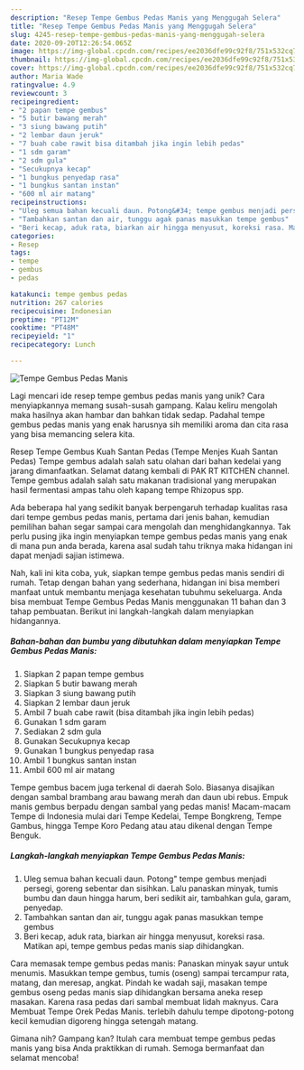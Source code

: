 ```yaml
---
description: "Resep Tempe Gembus Pedas Manis yang Menggugah Selera"
title: "Resep Tempe Gembus Pedas Manis yang Menggugah Selera"
slug: 4245-resep-tempe-gembus-pedas-manis-yang-menggugah-selera
date: 2020-09-20T12:26:54.065Z
image: https://img-global.cpcdn.com/recipes/ee2036dfe99c92f8/751x532cq70/tempe-gembus-pedas-manis-foto-resep-utama.jpg
thumbnail: https://img-global.cpcdn.com/recipes/ee2036dfe99c92f8/751x532cq70/tempe-gembus-pedas-manis-foto-resep-utama.jpg
cover: https://img-global.cpcdn.com/recipes/ee2036dfe99c92f8/751x532cq70/tempe-gembus-pedas-manis-foto-resep-utama.jpg
author: Maria Wade
ratingvalue: 4.9
reviewcount: 3
recipeingredient:
- "2 papan tempe gembus"
- "5 butir bawang merah"
- "3 siung bawang putih"
- "2 lembar daun jeruk"
- "7 buah cabe rawit bisa ditambah jika ingin lebih pedas"
- "1 sdm garam"
- "2 sdm gula"
- "Secukupnya kecap"
- "1 bungkus penyedap rasa"
- "1 bungkus santan instan"
- "600 ml air matang"
recipeinstructions:
- "Uleg semua bahan kecuali daun. Potong&#34; tempe gembus menjadi persegi, goreng sebentar dan sisihkan. Lalu panaskan minyak, tumis bumbu dan daun hingga harum, beri sedikit air, tambahkan gula, garam, penyedap."
- "Tambahkan santan dan air, tunggu agak panas masukkan tempe gembus"
- "Beri kecap, aduk rata, biarkan air hingga menyusut, koreksi rasa. Matikan api, tempe gembus pedas manis siap dihidangkan."
categories:
- Resep
tags:
- tempe
- gembus
- pedas

katakunci: tempe gembus pedas 
nutrition: 267 calories
recipecuisine: Indonesian
preptime: "PT12M"
cooktime: "PT48M"
recipeyield: "1"
recipecategory: Lunch

---
```



![Tempe Gembus Pedas Manis](https://img-global.cpcdn.com/recipes/ee2036dfe99c92f8/751x532cq70/tempe-gembus-pedas-manis-foto-resep-utama.jpg)

Lagi mencari ide resep tempe gembus pedas manis yang unik? Cara menyiapkannya memang susah-susah gampang. Kalau keliru mengolah maka hasilnya akan hambar dan bahkan tidak sedap. Padahal tempe gembus pedas manis yang enak harusnya sih memiliki aroma dan cita rasa yang bisa memancing selera kita.

Resep Tempe Gembus Kuah Santan Pedas (Tempe Menjes Kuah Santan Pedas) Tempe gembus adalah salah satu olahan dari bahan kedelai yang jarang dimanfaatkan. Selamat datang kembali di PAK RT KITCHEN channel. Tempe gembus adalah salah satu makanan tradisional yang merupakan hasil fermentasi ampas tahu oleh kapang tempe Rhizopus spp.

Ada beberapa hal yang sedikit banyak berpengaruh terhadap kualitas rasa dari tempe gembus pedas manis, pertama dari jenis bahan, kemudian pemilihan bahan segar sampai cara mengolah dan menghidangkannya. Tak perlu pusing jika ingin menyiapkan tempe gembus pedas manis yang enak di mana pun anda berada, karena asal sudah tahu triknya maka hidangan ini dapat menjadi sajian istimewa.


Nah, kali ini kita coba, yuk, siapkan tempe gembus pedas manis sendiri di rumah. Tetap dengan bahan yang sederhana, hidangan ini bisa memberi manfaat untuk membantu menjaga kesehatan tubuhmu sekeluarga. Anda bisa membuat Tempe Gembus Pedas Manis menggunakan 11 bahan dan 3 tahap pembuatan. Berikut ini langkah-langkah dalam menyiapkan hidangannya.

<!--inarticleads1-->

##### Bahan-bahan dan bumbu yang dibutuhkan dalam menyiapkan Tempe Gembus Pedas Manis:

1. Siapkan 2 papan tempe gembus
1. Siapkan 5 butir bawang merah
1. Siapkan 3 siung bawang putih
1. Siapkan 2 lembar daun jeruk
1. Ambil 7 buah cabe rawit (bisa ditambah jika ingin lebih pedas)
1. Gunakan 1 sdm garam
1. Sediakan 2 sdm gula
1. Gunakan Secukupnya kecap
1. Gunakan 1 bungkus penyedap rasa
1. Ambil 1 bungkus santan instan
1. Ambil 600 ml air matang


Tempe gembus bacem juga terkenal di daerah Solo. Biasanya disajikan dengan sambal brambang arau bawang merah dan daun ubi rebus. Empuk manis gembus berpadu dengan sambal yang pedas manis! Macam-macam Tempe di Indonesia mulai dari Tempe Kedelai, Tempe Bongkreng, Tempe Gambus, hingga Tempe Koro Pedang atau atau dikenal dengan Tempe Benguk. 

<!--inarticleads2-->

##### Langkah-langkah menyiapkan Tempe Gembus Pedas Manis:

1. Uleg semua bahan kecuali daun. Potong&#34; tempe gembus menjadi persegi, goreng sebentar dan sisihkan. Lalu panaskan minyak, tumis bumbu dan daun hingga harum, beri sedikit air, tambahkan gula, garam, penyedap.
1. Tambahkan santan dan air, tunggu agak panas masukkan tempe gembus
1. Beri kecap, aduk rata, biarkan air hingga menyusut, koreksi rasa. Matikan api, tempe gembus pedas manis siap dihidangkan.


Cara memasak tempe gembus pedas manis: Panaskan minyak sayur untuk menumis. Masukkan tempe gembus, tumis (oseng) sampai tercampur rata, matang, dan meresap, angkat. Pindah ke wadah saji, masakan tempe gembus oseng pedas manis siap dihidangkan bersama aneka resep masakan. Karena rasa pedas dari sambal membuat lidah maknyus. Cara Membuat Tempe Orek Pedas Manis. terlebih dahulu tempe dipotong-potong kecil kemudian digoreng hingga setengah matang. 

Gimana nih? Gampang kan? Itulah cara membuat tempe gembus pedas manis yang bisa Anda praktikkan di rumah. Semoga bermanfaat dan selamat mencoba!
